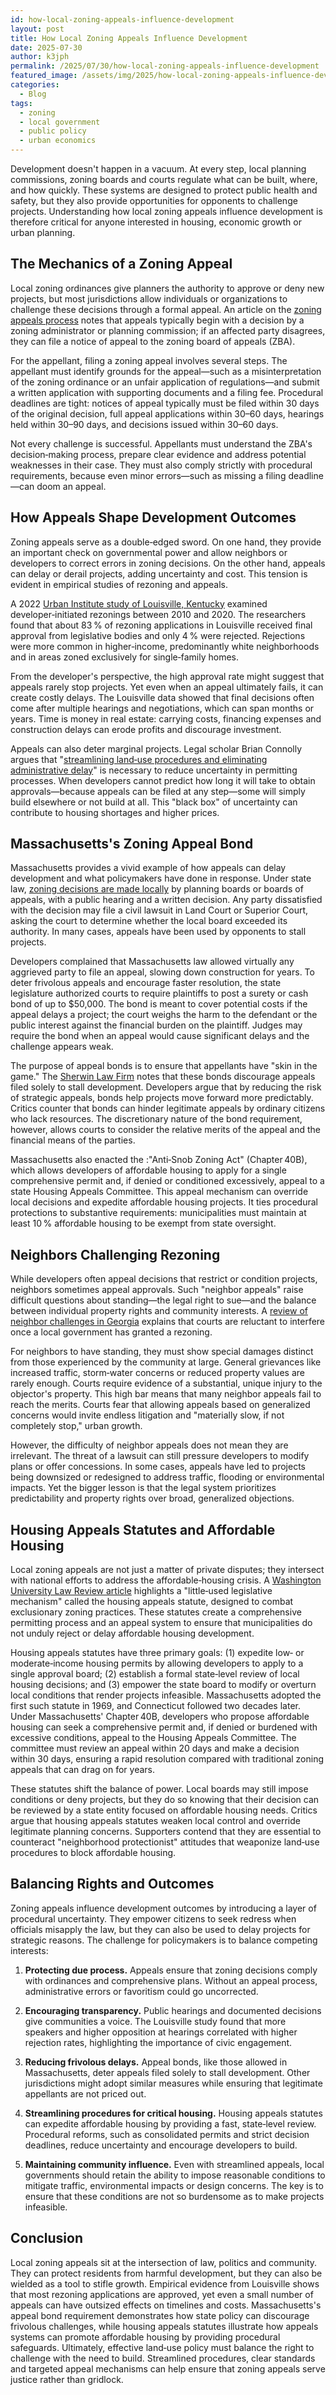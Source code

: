 ```yaml
---
id: how-local-zoning-appeals-influence-development
layout: post
title: How Local Zoning Appeals Influence Development
date: 2025-07-30
author: k3jph
permalink: /2025/07/30/how-local-zoning-appeals-influence-development
featured_image: /assets/img/2025/how-local-zoning-appeals-influence-development.webp
categories:
  - Blog
tags:
  - zoning
  - local government
  - public policy
  - urban economics
---
```


Development doesn't happen in a vacuum. At every step, local planning
commissions, zoning boards and courts regulate what can be built, where,
and how quickly. These systems are designed to protect public health and
safety, but they also provide opportunities for opponents to challenge
projects. Understanding how local zoning appeals influence development
is therefore critical for anyone interested in housing, economic growth
or urban planning.

## The Mechanics of a Zoning Appeal

Local zoning ordinances give planners the authority to approve or deny
new projects, but most jurisdictions allow individuals or organizations
to challenge these decisions through a formal appeal. An article on the
[zoning appeals
process](https://www.numberanalytics.com/blog/zoning-appeals-demystified)
notes that appeals typically begin with a decision by a zoning
administrator or planning commission; if an affected party disagrees,
they can file a notice of appeal to the zoning board of appeals (ZBA).

For the appellant, filing a zoning appeal involves several steps. The
appellant must identify grounds for the appeal—such as a
misinterpretation of the zoning ordinance or an unfair application of
regulations—and submit a written application with supporting documents
and a filing fee. Procedural deadlines are tight: notices of appeal
typically must be filed within 30 days of the original decision, full
appeal applications within 30–60 days, hearings held within 30–90 days,
and decisions issued within 30–60 days.

Not every challenge is successful. Appellants must understand the ZBA's
decision‑making process, prepare clear evidence and address potential
weaknesses in their case. They must also comply strictly with procedural
requirements, because even minor errors—such as missing a filing
deadline—can doom an appeal.

## How Appeals Shape Development Outcomes

Zoning appeals serve as a double‑edged sword. On one hand, they provide
an important check on governmental power and allow neighbors or
developers to correct errors in zoning decisions. On the other hand,
appeals can delay or derail projects, adding uncertainty and cost. This
tension is evident in empirical studies of rezoning and appeals.

A 2022 [Urban Institute study of Louisville,
Kentucky](https://www.urban.org/sites/default/files/2022-11/Influencers%2C%20Bias%2C%20and%20Equity%20in%20Rezoning%20Cases.pdf)
examined developer‑initiated rezonings between 2010 and 2020. The
researchers found that about 83 % of rezoning applications in Louisville
received final approval from legislative bodies and only 4 % were
rejected. Rejections were more common in higher‑income, predominantly
white neighborhoods and in areas zoned exclusively for single‑family
homes.

From the developer's perspective, the high approval rate might suggest
that appeals rarely stop projects. Yet even when an appeal ultimately
fails, it can create costly delays. The Louisville data showed that
final decisions often come after multiple hearings and negotiations,
which can span months or years. Time is money in real estate: carrying
costs, financing expenses and construction delays can erode profits and
discourage investment.

Appeals can also deter marginal projects. Legal scholar Brian Connolly
argues that "[streamlining land‑use procedures and eliminating
administrative
delay](https://bclawreview.bc.edu/articles/3159/files/671fbf7b2d050.pdf)"
is necessary to reduce uncertainty in permitting processes. When
developers cannot predict how long it will take to obtain
approvals—because appeals can be filed at any step—some will simply
build elsewhere or not build at all. This "black box" of uncertainty can
contribute to housing shortages and higher prices.

## Massachusetts's Zoning Appeal Bond

Massachusetts provides a vivid example of how appeals can delay
development and what policymakers have done in response. Under state
law, [zoning decisions are made
locally](https://sherwinlawfirm.com/zoning-appeal-bonds/) by planning
boards or boards of appeals, with a public hearing and a written
decision. Any party dissatisfied with the decision may file a civil
lawsuit in Land Court or Superior Court, asking the court to determine
whether the local board exceeded its authority. In many cases, appeals
have been used by opponents to stall projects.

Developers complained that Massachusetts law allowed virtually any
aggrieved party to file an appeal, slowing down construction for years.
To deter frivolous appeals and encourage faster resolution, the state
legislature authorized courts to require plaintiffs to post a surety or
cash bond of up to $50,000. The bond is meant to cover potential costs
if the appeal delays a project; the court weighs the harm to the
defendant or the public interest against the financial burden on the
plaintiff. Judges may require the bond when an appeal would cause
significant delays and the challenge appears weak.

The purpose of appeal bonds is to ensure that appellants have "skin in
the game." The [Sherwin Law
Firm](https://sherwinlawfirm.com/zoning-appeal-bonds/) notes that these
bonds discourage appeals filed solely to stall development. Developers
argue that by reducing the risk of strategic appeals, bonds help
projects move forward more predictably. Critics counter that bonds can
hinder legitimate appeals by ordinary citizens who lack resources. The
discretionary nature of the bond requirement, however, allows courts to
consider the relative merits of the appeal and the financial means of
the parties.

Massachusetts also enacted the :"Anti‑Snob Zoning Act" (Chapter 40B),
which allows developers of affordable housing to apply for a single
comprehensive permit and, if denied or conditioned excessively, appeal
to a state Housing Appeals Committee. This appeal mechanism can override
local decisions and expedite affordable housing projects. It ties
procedural protections to substantive requirements: municipalities must
maintain at least 10 % affordable housing to be exempt from state
oversight.

## Neighbors Challenging Rezoning

While developers often appeal decisions that restrict or condition
projects, neighbors sometimes appeal approvals. Such "neighbor appeals"
raise difficult questions about standing—the legal right to sue—and the
balance between individual property rights and community interests. A
[review of neighbor challenges in
Georgia](https://landmatters.wordpress.com/peter-olson-articles-at-land-matters/neighbors-challenging-zoning-and-land-use-decisions/)
explains that courts are reluctant to interfere once a local government
has granted a rezoning.

For neighbors to have standing, they must show special damages distinct
from those experienced by the community at large. General grievances
like increased traffic, storm‑water concerns or reduced property values
are rarely enough. Courts require evidence of a substantial, unique
injury to the objector's property. This high bar means that many
neighbor appeals fail to reach the merits. Courts fear that allowing
appeals based on generalized concerns would invite endless litigation
and "materially slow, if not completely stop," urban growth.

However, the difficulty of neighbor appeals does not mean they are
irrelevant. The threat of a lawsuit can still pressure developers to
modify plans or offer concessions. In some cases, appeals have led to
projects being downsized or redesigned to address traffic, flooding or
environmental impacts. Yet the bigger lesson is that the legal system
prioritizes predictability and property rights over broad, generalized
objections.

## Housing Appeals Statutes and Affordable Housing

Local zoning appeals are not just a matter of private disputes; they
intersect with national efforts to address the affordable‑housing
crisis. A [Washington University Law Review
article](https://wustllawreview.org/2022/03/30/combating-exclusion-achieving-affordable-housing-the-case-for-broad-adoption-of-housing-appeals-statutes/)
highlights a "little‑used legislative mechanism" called the housing
appeals statute, designed to combat exclusionary zoning practices. These
statutes create a comprehensive permitting process and an appeal system
to ensure that municipalities do not unduly reject or delay affordable
housing development.

Housing appeals statutes have three primary goals: (1) expedite low‑ or
moderate‑income housing permits by allowing developers to apply to a
single approval board; (2) establish a formal state‑level review of
local housing decisions; and (3) empower the state board to modify or
overturn local conditions that render projects infeasible. Massachusetts
adopted the first such statute in 1969, and Connecticut followed two
decades later. Under Massachusetts' Chapter 40B, developers who propose
affordable housing can seek a comprehensive permit and, if denied or
burdened with excessive conditions, appeal to the Housing Appeals
Committee. The committee must review an appeal within 20 days and make a
decision within 30 days, ensuring a rapid resolution compared with
traditional zoning appeals that can drag on for years.

These statutes shift the balance of power. Local boards may still impose
conditions or deny projects, but they do so knowing that their decision
can be reviewed by a state entity focused on affordable housing needs.
Critics argue that housing appeals statutes weaken local control and
override legitimate planning concerns. Supporters contend that they are
essential to counteract "neighborhood protectionist" attitudes that
weaponize land‑use procedures to block affordable housing.

## Balancing Rights and Outcomes

Zoning appeals influence development outcomes by introducing a layer of
procedural uncertainty. They empower citizens to seek redress when
officials misapply the law, but they can also be used to delay projects
for strategic reasons. The challenge for policymakers is to balance
competing interests:

1. **Protecting due process.** Appeals ensure that zoning decisions
   comply with ordinances and comprehensive plans. Without an appeal
   process, administrative errors or favoritism could go uncorrected.

2. **Encouraging transparency.** Public hearings and documented
   decisions give communities a voice. The Louisville study found that
   more speakers and higher opposition at hearings correlated with
   higher rejection rates, highlighting the importance of civic
   engagement.

3. **Reducing frivolous delays.** Appeal bonds, like those allowed in
   Massachusetts, deter appeals filed solely to stall development. Other
   jurisdictions might adopt similar measures while ensuring that
   legitimate appellants are not priced out.

4. **Streamlining procedures for critical housing.** Housing appeals
   statutes can expedite affordable housing by providing a fast,
   state‑level review. Procedural reforms, such as consolidated permits
   and strict decision deadlines, reduce uncertainty and encourage
   developers to build.

5. **Maintaining community influence.** Even with streamlined appeals,
   local governments should retain the ability to impose reasonable
   conditions to mitigate traffic, environmental impacts or design
   concerns. The key is to ensure that these conditions are not so
   burdensome as to make projects infeasible.

## Conclusion

Local zoning appeals sit at the intersection of law, politics and
community. They can protect residents from harmful development, but they
can also be wielded as a tool to stifle growth. Empirical evidence from
Louisville shows that most rezoning applications are approved, yet even
a small number of appeals can have outsized effects on timelines and
costs. Massachusetts's appeal bond requirement demonstrates how state
policy can discourage frivolous challenges, while housing appeals
statutes illustrate how appeals systems can promote affordable housing
by providing procedural safeguards. Ultimately, effective land‑use
policy must balance the right to challenge with the need to build.
Streamlined procedures, clear standards and targeted appeal mechanisms
can help ensure that zoning appeals serve justice rather than gridlock.

